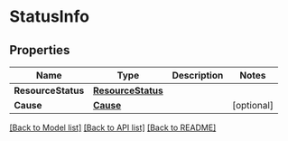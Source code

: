 # StatusInfo

## Properties
Name | Type | Description | Notes
------------ | ------------- | ------------- | -------------
**ResourceStatus** | [**ResourceStatus**](ResourceStatus.md) |  | 
**Cause** | [**Cause**](Cause.md) |  | [optional] 

[[Back to Model list]](../README.md#documentation-for-models) [[Back to API list]](../README.md#documentation-for-api-endpoints) [[Back to README]](../README.md)


